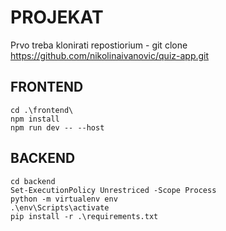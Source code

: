 # PROJEKAT

Prvo treba klonirati repostiorium - git clone https://github.com/nikolinaivanovic/quiz-app.git

## FRONTEND
```
cd .\frontend\
npm install
npm run dev -- --host
```
## BACKEND
```
cd backend
Set-ExecutionPolicy Unrestriced -Scope Process
python -m virtualenv env
.\env\Scripts\activate
pip install -r .\requirements.txt
```

